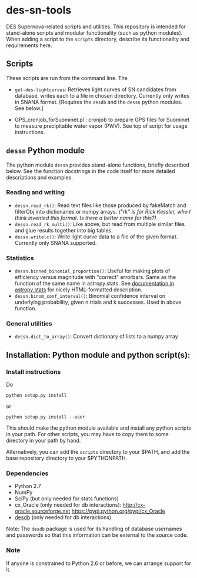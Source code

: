 des-sn-tools
============

DES Supernova-related scripts and utilities. This repository is intended for
stand-alone scripts and modular functionality (such as python modules). When
adding a script to the `scripts` directory, describe its functionality and
requirements here.

Scripts
-------

These scripts are run from the command line. The 

* `get-des-lightcurves`: Retrieves light curves of SN candidates from database,
  writes each to a file in chosen directory. Currently only writes in SNANA
  format. [Requires the `desdb` and the `dessn` python modules. See below.]

* GPS_cronjob_forSuominet.pl :  cronjob to prepare GPS files for Suominet
   to measure precipitable water vapor (PWV). See top of script for
   usage instructions.


`dessn` Python module
---------------------

The python module `dessn` provides stand-alone functions, briefly
described below. See the function docstrings in the code itself for
more detailed descriptions and examples.

### Reading and writing

* `dessn.read_rk()`: Read text files like those produced by fakeMatch and
  filterObj into dictionaries or numpy arrays.
  _("rk" is for Rick Kessler, who I think invented this format.
  Is there a better name for this?)_
* `dessn.read_rk_multi()`: Like above, but read from multiple similar files
  and glue results together into big tables.
* `dessn.writelc()`: Write light curve data to a file of the given format.
  Currently only SNANA supported.

### Statistics

* `dessn.binned_binomial_proportion()`: Useful for making plots of efficiency
  versus magnitude with "correct" errorbars. Same as the function of the
  same name in astropy.stats. See
  [documentation in astropy.stats](http://astropy.readthedocs.org/en/latest/_generated/astropy.stats.funcs.binned_binom_proportion.html)
  for nicely HTML-formatted description.
* `dessn.binom_conf_interval()`: Binomial confidence interval on underlying
  probability, given n trials and k successes. Used in above function.

### General utilities

* `dessn.dict_to_array()`: Convert dictionary of lists to a numpy array


Installation: Python module and python script(s):
-------------------------------------------------

### Install instructions

Do

    python setup.py install

or

    python setup.py install --user

This should make the python module available and install any python scripts
in your path. For other scripts, you may have to copy them to some directory
in your path by hand.

Alternatively, you can add the `scripts` directory to your $PATH, and
add the base repository directory to your $PYTHONPATH.
 
### Dependencies

* Python 2.7
* NumPy
* SciPy (but only needed for stats functions)
* cx_Oracle (only needed for db interactions):
  http://cx-oracle.sourceforge.net
  https://pypi.python.org/pypi/cx_Oracle
* [desdb](https://github.com/esheldon/desdb)
  (only needed for db interactions)

Note: The `desdb` package is used for its handling of database usernames
and passwords so that this information can be external to the source code.

### Note

If anyone is constrained to Python 2.6 or before, we can arrange support for it.
